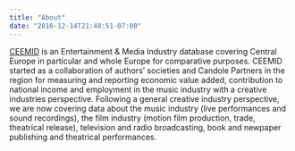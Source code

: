 ```yaml
---
title: "About"
date: "2016-12-14T21:48:51-07:00"
---
```


[CEEMID](www.ceemid.eu) is an Entertainment & Media Industry database covering Central Europe in particular and whole Europe for comparative purposes.  CEEMID  started as a collaboration of authors’ societies and Candole Partners in the region for measuring and reporting economic value added, contribution to national income and employment in the music industry with a creative industries perspective. Following a general creative industry perspective, we are now covering data about the music industry (live performances and sound recordings), the film industry (motion film production, trade, theatrical release), television and radio broadcasting, book and newpaper publishing and theatrical performances.
